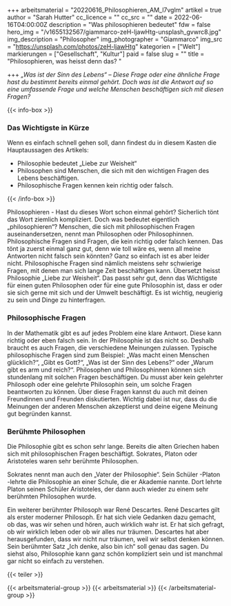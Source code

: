 +++
arbeitsmaterial = "20220616_Philosophieren_AM_l7vglm"
artikel = true
author = "Sarah Hutter"
cc_licence = ""
cc_src = ""
date = 2022-06-16T04:00:00Z
description = "Was philosophieren bedeutet"
fdw = false
hero_img = "/v1655132567/giammarco-zeH-ljawHtg-unsplash_gvwrc8.jpg"
img_description = "Philosopher"
img_photographer = "Giammarco"
img_src = "https://unsplash.com/photos/zeH-ljawHtg"
kategorien = ["Welt"]
markierungen = ["Gesellschaft", "Kultur"]
paid = false
slug = ""
title = "Philosophieren, was heisst denn das? "

+++
_„Was ist der Sinn des Lebens“ – Diese Frage oder eine ähnliche Frage hast du bestimmt bereits einmal gehört. Doch was ist die Antwort auf so eine umfassende Frage und welche Menschen beschäftigen sich mit diesen Fragen?_

{{< info-box >}} <h3>Das Wichtigste in Kürze</h3>

<p>Wenn es einfach schnell gehen soll, dann findest du in diesem Kasten die Hauptaussagen des Artikels:</p>

<ul>

<li>Philosophie bedeutet „Liebe zur Weisheit“</li>

<li>Philosophen sind Menschen, die sich mit den wichtigen Fragen des Lebens beschäftigen.</li>

<li>Philosophische Fragen kennen kein richtig oder falsch.</li>

</ul> {{< /info-box >}}

Philosophieren - Hast du dieses Wort schon einmal gehört? Sicherlich tönt das Wort ziemlich kompliziert. Doch was bedeutet eigentlich „philosophieren“? Menschen, die sich mit philosophischen Fragen auseinandersetzen, nennt man Philosophen oder Philosophinnen. Philosophische Fragen sind Fragen, die kein richtig oder falsch kennen. Das tönt ja zuerst einmal ganz gut, denn wie toll wäre es, wenn all meine Antworten nicht falsch sein könnten? Ganz so einfach ist es aber leider nicht. Philosophische Fragen sind nämlich meistens sehr schwierige Fragen, mit denen man sich lange Zeit beschäftigen kann. Übersetzt heisst Philosophie „Liebe zur Weisheit“. Das passt sehr gut, denn das Wichtigste für einen guten Philosophen oder für eine gute Philosophin ist, dass er oder sie sich gerne mit sich und der Umwelt beschäftigt. Es ist wichtig, neugierig zu sein und Dinge zu hinterfragen.

### Philosophische Fragen

In der Mathematik gibt es auf jedes Problem eine klare Antwort. Diese kann richtig oder eben falsch sein. In der Philosophie ist das nicht so. Deshalb braucht es auch Fragen, die verschiedene Meinungen zulassen. Typische philosophische Fragen sind zum Beispiel: „Was macht einen Menschen glücklich?“, „Gibt es Gott?“, „Was ist der Sinn des Lebens?“ oder „Warum gibt es arm und reich?“. Philosophen und Philosophinnen können sich stundenlang mit solchen Fragen beschäftigen. Du musst aber kein gelehrter Philosoph oder eine gelehrte Philosophin sein, um solche Fragen beantworten zu können. Über diese Fragen kannst du auch mit deinen Freundinnen und Freunden diskutierten. Wichtig dabei ist nur, dass du die Meinungen der anderen Menschen akzeptierst und deine eigene Meinung gut begründen kannst.

### Berühmte Philosophen

Die Philosophie gibt es schon sehr lange. Bereits die alten Griechen haben sich mit philosophischen Fragen beschäftigt. Sokrates, Platon oder Aristoteles waren sehr berühmte Philosophen.

Sokrates nennt man auch den „Vater der Philosophie“. Sein Schüler -Platon -lehrte die Philosophie an einer Schule, die er Akademie nannte. Dort lehrte Platon seinen Schüler Aristoteles, der dann auch wieder zu einem sehr berühmten Philosophen wurde.

Ein weiterer berühmter Philosoph war René Descartes. René Descartes gilt als erster moderner Philosoph. Er hat sich viele Gedanken dazu gemacht, ob das, was wir sehen und hören, auch wirklich wahr ist. Er hat sich gefragt, ob wir wirklich leben oder ob wir alles nur träumen. Descartes hat aber herausgefunden, dass wir nicht nur träumen, weil wir selbst denken können. Sein berühmter Satz „Ich denke, also bin ich“ soll genau das sagen. Du siehst also, Philosophie kann ganz schön kompliziert sein und ist manchmal gar nicht so einfach zu verstehen.

{{< teiler >}}

{{< arbeitsmaterial-group >}}
{{< arbeitsmaterial >}}
{{< /arbeitsmaterial-group >}}
